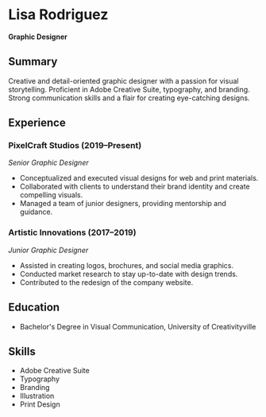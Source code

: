 # Lisa Rodriguez
**Graphic Designer**

## Summary
Creative and detail-oriented graphic designer with a passion for visual storytelling. Proficient in Adobe Creative Suite, typography, and branding. Strong communication skills and a flair for creating eye-catching designs.

## Experience
### PixelCraft Studios (2019–Present)
*Senior Graphic Designer*
- Conceptualized and executed visual designs for web and print materials.
- Collaborated with clients to understand their brand identity and create compelling visuals.
- Managed a team of junior designers, providing mentorship and guidance.

### Artistic Innovations (2017–2019)
*Junior Graphic Designer*
- Assisted in creating logos, brochures, and social media graphics.
- Conducted market research to stay up-to-date with design trends.
- Contributed to the redesign of the company website.

## Education
- Bachelor's Degree in Visual Communication, University of Creativityville

## Skills
- Adobe Creative Suite
- Typography
- Branding
- Illustration
- Print Design
